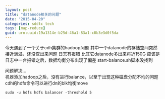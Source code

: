 ```yaml
---
layout: post
title: "datanode相关的问题"
date: "2015-04-20"
categories: sddtc tech
tags: [map-reduce]
guid: urn:uuid:19a1314e-b25d-46a1-83a1-c0b3e3d0f5da
---
```


今天遇到了一个关于cdh集群的hadoop问题
其中一个datanode的存储空间突然接近满溢，还没查出来问题
日志有报错
比其它datanode多出来将近150G
应该是日志中一台报错之后，数据均衡分布出现了偏差
start-balance.sh脚本没找到


问题解决...  
机器添加hadoop之后，没有进行balance，以至于出现这种磁盘分配不均的问题  
cdh的hdfs命令可以进行dn的blk均衡move  

```vim
sudo -u hdfs hdfs balancer -threshold 5
```
